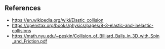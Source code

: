 ## References 

- https://en.wikipedia.org/wiki/Elastic_collision
- https://openstax.org/books/physics/pages/8-3-elastic-and-inelastic-collisions
- https://math.nyu.edu/~peskin/Collision_of_Billiard_Balls_in_3D_with_Spin_and_Friction.pdf
